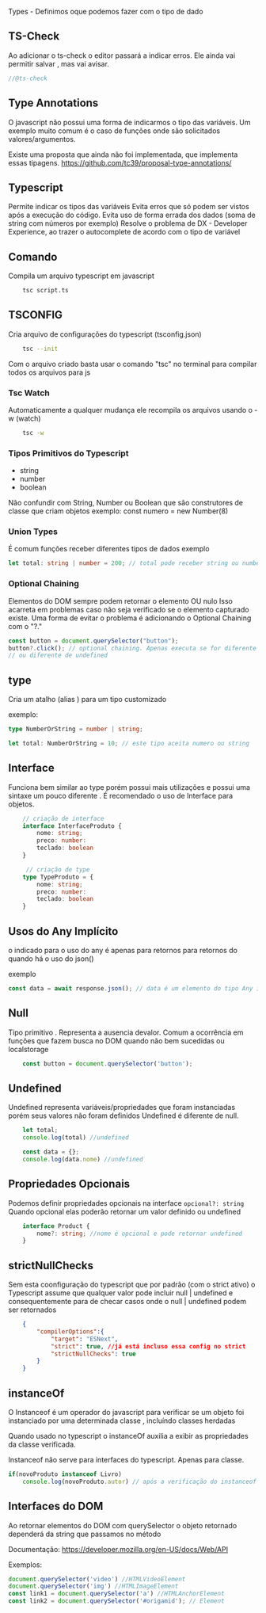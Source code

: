 Types - Definimos oque podemos fazer com o tipo de dado

## TS-Check

Ao adicionar o ts-check o editor passará a indicar erros.
Ele ainda vai permitir salvar , mas vai avisar.

```js
//@ts-check
```

## Type Annotations

O javascript não possui uma forma de indicarmos o tipo das variáveis.
Um exemplo muito comum é o caso de funções onde são solicitados valores/argumentos.

Existe uma proposta que ainda não foi implementada, que implementa essas tipagens.
https://github.com/tc39/proposal-type-annotations/

## Typescript

Permite indicar os tipos das variáveis
Evita erros que só podem ser vistos após a execução do código.
Evita uso de forma errada dos dados (soma de string com números por exemplo)
Resolve o problema de DX - Developer Experience, ao trazer o autocomplete de acordo com o tipo de variável

## Comando

Compila um arquivo typescript em javascript

```bash
    tsc script.ts
```

## TSCONFIG

Cria arquivo de configurações do typescript (tsconfig.json)

```bash
    tsc --init
```

Com o arquivo criado basta usar o comando "tsc" no terminal para compilar todos os arquivos para js

### Tsc Watch

Automaticamente a qualquer mudança ele recompila os arquivos usando
o -w (watch)

```bash
    tsc -w
```

### Tipos Primitivos do Typescript

- string
- number
- boolean

Não confundir com String, Number ou Boolean que são construtores de classe que
criam objetos
exemplo:
const numero = new Number(8)

### Union Types

É comum funções receber diferentes tipos de dados
exemplo

```ts
let total: string | number = 200; // total pode receber string ou number
```

### Optional Chaining

Elementos do DOM sempre podem retornar o elemento OU nulo
Isso acarreta em problemas caso não seja verificado se o elemento capturado existe.
Uma forma de evitar o problema é adicionando o Optional Chaining com o "?."

```ts
const button = document.querySelector("button");
button?.click(); // optional chaining. Apenas executa se for diferente de null
// ou diferente de undefined
```

## type

Cria um atalho (alias ) para um tipo customizado

exemplo:

```ts
type NumberOrString = number | string;

let total: NumberOrString = 10; // este tipo aceita numero ou string
```

## Interface

Funciona bem similar ao type porém possui mais utilizações e possui
uma sintaxe um pouco diferente . É recomendado o uso de Interface para objetos.

```ts
    // criação de interface
    interface InterfaceProduto {
        nome: string;
        preco: number:
        teclado: boolean
    }

     // criação de type
    type TypeProduto = {
        nome: string;
        preco: number:
        teclado: boolean
    }


```

## Usos do Any Implícito

o indicado para o uso do any é apenas para retornos para retornos do quando há o uso do json()

exemplo

```js
const data = await response.json(); // data é um elemento do tipo Any implicito
```

## Null

Tipo primitivo . Representa a ausencia devalor.
Comum a ocorrência em funções que fazem busca no DOM quando não bem sucedidas ou
localstorage

```js
    const button = document.querySelector('button');

```

## Undefined

Undefined representa variáveis/propriedades que foram instanciadas 
porém seus valores não foram definidos
Undefined é diferente de null.

```js
    let total;
    console.log(total) //undefined

    const data = {};
    console.log(data.nome) //undefined
```

## Propriedades Opcionais

Podemos definir propriedades opcionais na interface ```opcional?: string ```
Quando opcional elas poderão retornar um valor definido ou undefined

```ts
    interface Product {
        nome?: string; //nome é opcional e pode retornar undefined
    }

```

## strictNullChecks
Sem esta coonfiguração do typescript que por padrão (com o strict ativo) o Typescript assume que qualquer valor pode incluir null | undefined e consequentemente para de checar casos onde o null | undefined podem ser retornados

```json
    {
        "compilerOptions":{
            "target": "ESNext",
            "strict": true, //já está incluso essa config no strict
            "strictNullChecks": true
        }
    }
```
## instanceOf 
O Instanceof é um operador do javascript para verificar se um objeto foi instanciado por uma determinada classe , incluíndo classes herdadas

Quando usado no typescript o instanceOf auxilia a exibir as propriedades da classe verificada.

Instanceof não serve para interfaces do typescript. Apenas para classe.

```ts
if(novoProduto instanceof Livro)
    console.log(novoProduto.autor) // após a verificação do instanceof o TS já aplica o autocomplete correto 

```

## Interfaces do DOM
Ao retornar elementos do DOM com querySelector o objeto retornado dependerá da string que passamos no método

Documentação: https://developer.mozilla.org/en-US/docs/Web/API

Exemplos:
```js
document.querySelector('video') //HTMLVideoElement
document.querySelector('img') //HTMLImageElement
const link1 = document.querySelector('a') //HTMLAnchorElement
const link2 = document.querySelector('#origamid'); // Element

```
